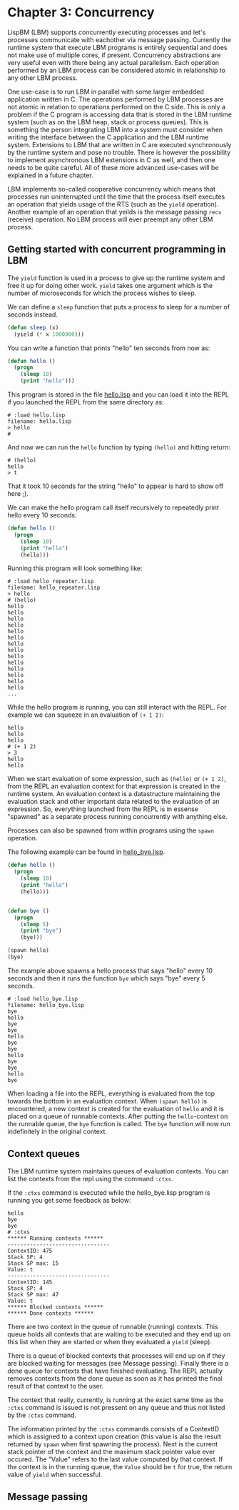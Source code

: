 
# Chapter 3: Concurrency

LispBM (LBM) supports concurrently executing
processes and let's processes communicate with eachother via message
passing. Currently the runtime system that execute LBM programs is
entirely sequential and does not make use of multiple cores, if
present. Concurrency abstractions are very useful even with there
being any actual parallelism. Each operation performed by an LBM
process can be considered atomic in relationship to any other LBM
process.

One use-case is to run LBM in parallel with some larger embedded
application written in C. The operations performed by LBM processes
are not atomic in relation to operations performed on the C side. This
is only a problem if the C program is accessing data that is stored in
the LBM runtime system (such as on the LBM heap, stack or process
queues). This is something the person integrating LBM into a system
must consider when writing the interface between the C application and
the LBM runtime system. Extensions to LBM that are written in C are
executed synchronously by the runtime system and pose no
trouble. There is however the possibility to implement asynchronous
LBM extensions in C as well, and then one needs to be quite
careful. All of these more advanced use-cases will be explained in a
future chapter.

LBM implements so-called cooperative concurrency which means that
processes run uninterrupted until the time that the process itself
executes an operation that yields usage of the RTS (such as the
`yield` operation). Another example of an operation that yeilds is the
message passing `recv` (receive) operation.  No LBM process will ever
preempt any other LBM process.


## Getting started with concurrent programming in LBM

The `yield` function is used in a process to give up the runtime system
and free it up for doing other work. `yield` takes one argument which is the
number of microseconds for which the process wishes to sleep.

We can define a `sleep` function that puts a process to sleep for a number of
seconds instead.

```lisp
(defun sleep (x)
  (yield (* x 1000000)))
``` 

You can write a function that prints "hello" ten seconds from now as:

```lisp
(defun hello ()
  (progn
    (sleep 10)
    (print "hello")))
``` 

This program is stored in the file [hello.lisp](ch3_examples/hello.lisp)
and you can load it into the REPL if you launched the REPL from the same directory as:

```
# :load hello.lisp
filename: hello.lisp
> hello
# 
```

And now we can run the `hello` function by typing `(hello)` and
hitting return:

```
# (hello)
hello
> t
``` 

That it took 10 seconds for the string "hello" to appear is hard to
show off here ;).


We can make the hello program call itself recursively to repeatedly print hello
every 10 seconds:

```lisp
(defun hello ()
  (progn
    (sleep 10)
    (print "hello")
    (hello)))
```

Running this program will look something like:
```
# :load hello_repeater.lisp
filename: hello_repeater.lisp
> hello
# (hello)
hello
hello
hello
hello
hello
hello
hello
hello
hello
hello
hello
hello
hello
hello
...
```

While the hello program is running, you can still interact with the REPL.
For example we can squeeze in an evaluation of `(+ 1 2)`:

```
hello
hello
hello
# (+ 1 2)
> 3
hello
hello
``` 

When we start evaluation of some expression, such as `(hello)` or `(+ 1 2)`,
from the REPL an evaluation context for that expression is created
in the runtime system. An evaluation context is a datastructure maintaining
the evaluation stack and other important data related to the evaluation
of an expression. So, everything launched from the REPL is in essense "spawned"
as a separate process running concurrently with anything else. 

Processes can also be spawned from within programs using the `spawn` operation.

The following example can be found in [hello_bye.lisp](ch3_examples/hello_bye.lisp).

```lisp
(defun hello ()
  (progn
    (sleep 10)
    (print "hello")
    (hello)))


(defun bye ()
  (progn
    (sleep 5)
    (print "bye")
    (bye)))

(spawn hello)
(bye)
``` 

The example above spawns a hello process that says "hello" every 10 seconds
and then it runs the function `bye` which says "bye" every 5 seconds.

```
# :load hello_bye.lisp 
filename: hello_bye.lisp
bye
hello
bye
bye
hello
bye
bye
hello
bye
bye
hello
bye
``` 

When loading a file into the REPL, everything is evaluated from the
top towards the bottom in an evaluation context. When `(spawn hello)`
is encountered, a new context is created for the evaluation of `hello`
and it is placed on a queue of runnable contexts. After putting the `hello`-context on
the runnable queue, the `bye` function is called. The `bye` function will now
run indefinitely in the original context.

## Context queues

The LBM runtime system maintains queues of evaluation contexts. You can list
the contexts from the repl using the command `:ctxs`.


If the `:ctxs` command is executed while the hello_bye.lisp program is
running you get some feedback as below: 

```
hello
bye
bye
# :ctxs
****** Running contexts ******
--------------------------------
ContextID: 475
Stack SP: 4
Stack SP max: 15
Value: t
--------------------------------
ContextID: 145
Stack SP: 4
Stack SP max: 47
Value: t
****** Blocked contexts ******
****** Done contexts ******
``` 

There are two context in the queue of runnable (running) contexts. This queue
holds all contexts that are waiting to be executed and they end up
on this list when they are started or when they evaluated a `yield` (sleep).

There is a queue of blocked contexts that processes will end up on
if they are blocked waiting for messages (see Message passing).
Finally there is a done queue for contexts that have finished evaluating.
The REPL actually removes contexts from the done queue as soon as it has
printed the final result of that context to the user. 

The context that really, currently, is running at the exact same time as
the `:ctxs` command is issued is not pressent on any queue and thus not listed
by the `:ctxs` command.

The information printed by the `:ctxs` commands consists of a ContextID which
is assigned to a context upon creation (this value is also the result returned
by `spawn` when first spawning the process). Next is the current stack pointer
of the context and the maximum stack pointer value ever occured. The "Value" refers
to the last value computed by that context. If the context is in the running queue,
the `Value` should be `t` for true, the return value of `yield` when successful. 

## Message passing



